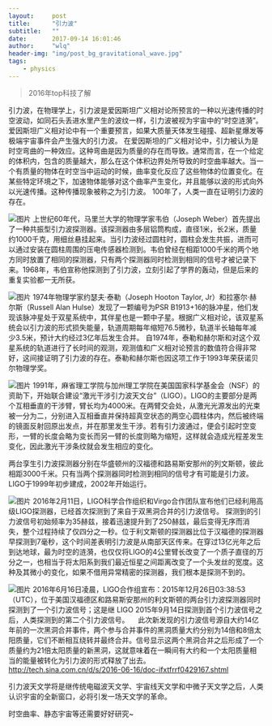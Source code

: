 ```yaml
---
layout:     post
title:      "引力波"
subtitle:   ""
date:       2017-09-14 16:01:46
author:     "wlq"
header-img: "img/post_bg_gravitational_wave.jpg"
tags:
    - physics
---
```

  
> 2016年top科技了解

引力波，在物理学上，引力波是爱因斯坦广义相对论所预言的一种以光速传播的时空波动，如同石头丢进水里产生的波纹一样，引力波被视为宇宙中的“时空涟漪”。
爱因斯坦广义相对论中有一个重要预言，如果大质量天体发生碰撞、超新星爆发等极端宇宙事件会产生强大的引力波。
在爱因斯坦的广义相对论中，引力被认为是时空弯曲的一种效应。这种弯曲是因为质量的存在而导致。通常而言，在一个给定的体积内，包含的质量越大，那么在这个体积边界处所导致的时空曲率越大。当一个有质量的物体在时空当中运动的时候，曲率变化反应了这些物体的位置变化。在某些特定环境之下，加速物体能够对这个曲率产生变化，并且能够以波的形式向外以光速传播。这种传播现象被称之为引力波。
100年了，人类一直在证明引力波的存在。

![图片](http://inews.gtimg.com/newsapp_bt/0/172081268/1000)
上世纪60年代，马里兰大学的物理学家韦伯（Joseph Weber）首先提出了一种共振型引力波探测器。该探测器由多层铝筒构成，直径1米，长2米，质量约1000千克，用细丝悬挂起来。当引力波经过圆柱时，圆柱会发生共振，进而可以通过安装在圆柱周围的压电传感器检测到。韦伯曾经在相距1000千米的两个地方同时放置了相同的探测器，只有两个探测器同时检测到相同的信号才被记录下来。1968年，韦伯宣称他探测到了引力波，立刻引起了学界的轰动，但是后来的重复实验都一无所获。

![图片](http://inews.gtimg.com/newsapp_bt/0/172081267/1000)
1974年物理学家约瑟夫·泰勒（Joseph Hooton Taylor, Jr）和拉塞尔·赫尔斯（Russell Alan Hulse）发现了一颗编号为PSR B1913+16的脉冲星，他们发现该脉冲星处于双星系统中，其伴星也是一颗中子星。根据广义相对论，该双星系统会以引力波的形式损失能量，轨道周期每年缩短76.5微秒，轨道半长轴每年减少3.5米，预计大约经过3亿年后发生合并。
自1974年，泰勒和赫尔斯和对这个双星系统的轨道进行了长时间的观测，观测值和广义相对论预言的数值符合得非常好，这间接证明了引力波的存在。泰勒和赫尔斯也因这项工作于1993年荣获诺贝尔物理学奖。


![图片](http://n.sinaimg.cn/tech/transform/20160616/aGH3-fxtfrrf0429801.jpg)
1991年，麻省理工学院与加州理工学院在美国国家科学基金会（NSF）的资助下，开始联合建设“激光干涉引力波天文台”（LIGO）。LIGO的主要部分是两个互相垂直的干涉臂，臂长均为4000米。在两臂交会处，从激光光源发出的光束被一分为二，分别进入互相垂直并保持超真空状态的两空心圆柱体内，然后被终端的镜面反射回原出发点，并在那里发生干涉。若有引力波通过，便会引起时空变形，一臂的长度会略为变长而另一臂的长度则略为缩短，这样就会造成光程差发生变化，因此激光干涉条纹就会发生相应的变化。

两台孪生引力波探测器分别在华盛顿州的汉福德和路易斯安那州的列文斯顿，彼此相距3000千米。只有当两个探测器同时检测到相同的信号才有可能是引力波。LIGO于1999年初步建成，2002年开始运行。


![图片](http://img1.gtimg.com/tech/pics/hv1/55/66/2019/131302360.jpg)
2016年2月11日，LIGO科学合作组织和Virgo合作团队宣布他们已经利用高级LIGO探测器，已经首次探测到了来自于双黑洞合并的引力波信号。
探测到的引力波信号初始频率为35赫兹，接着迅速提升到了250赫兹，最后变得无序而消失，整个过程持续了仅四分之一秒。位于利文斯顿的探测器比位于汉福德的探测器早探测到7毫秒，这个时间差表明引力波是从南部天区传来。在穿过13亿光年之后到达地球，最为时空的涟漪，也仅仅将LIGO的4公里臂长改变了一个质子直径的万分之一，也相当于将太阳系到我们最近恒星之间距离改变了一个头发丝的宽度。这种及其微小的变化，如果不借用异常精密的探测器，我们根本是探测不到的。

![图片](http://n.sinaimg.cn/tech/transform/20160616/d5rC-fxszvys0933699.png)
2016年6月16日凌晨，LIGO合作组宣布：2015年12月26日03:38:53 （UTC），位于美国汉福德区和路易斯安那州的利文斯顿的两台引力波探测器同时探测到了一个引力波信号；这是继 LIGO 2015年9月14日探测到首个引力波信号之后，人类探测到的第二个引力波信号。
　此次新发现的引力波信号源自大约14亿年前的一次黑洞合并事件，两个参与合并事件的黑洞质量大约分别为14倍和8倍太阳质量，它们不断相互绕转并最终合并。信号显示这两个黑洞合并之后形成了一个质量约为21倍太阳质量的新黑洞，这就意味着在一瞬间有大约和一个太阳质量相当的能量被转化为引力波的形式释放了出去。
http://tech.sina.com.cn/d/s/2016-06-16/doc-ifxtfrrf0429167.shtml

引力波天文学将是继传统电磁波天文学、宇宙线天文学和中微子天文学之后，人类认识宇宙的全新窗口，必将引发一场天文学的革命。

时空曲率、静态宇宙等还需要好好研究~